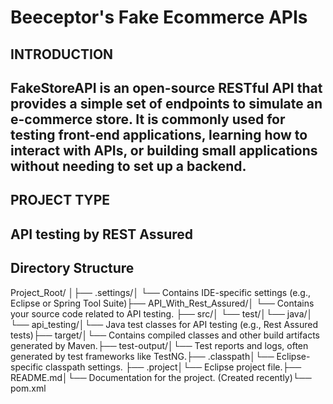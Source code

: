 # Beeceptor's Fake Ecommerce APIs

## INTRODUCTION
## FakeStoreAPI is an open-source RESTful API that provides a simple set of endpoints to simulate an e-commerce store. It is commonly used for testing front-end applications, learning how to interact with APIs, or building small applications without needing to set up a backend.
## PROJECT TYPE
## API testing by REST Assured
## Directory Structure
Project_Root/
│├── .settings/│   └── Contains IDE-specific settings (e.g., Eclipse or Spring Tool Suite)├── API_With_Rest_Assured/│   └── Contains your source code related to API testing.
├── src/│   └── test/│└── java/│ └── api_testing/│└── Java test classes for API testing (e.g., Rest Assured tests)├── target/│└── Contains compiled classes and other build artifacts generated by Maven.├── test-output/│└── Test reports and logs, often generated by test frameworks like TestNG.├── .classpath│└── Eclipse-specific classpath settings.
├── .project│└── Eclipse project file.├── README.md│└── Documentation for the project. (Created recently)└── pom.xml

